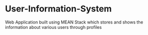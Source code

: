 # User-Information-System
Web Application built using MEAN Stack which stores and shows the information about various users through profiles
